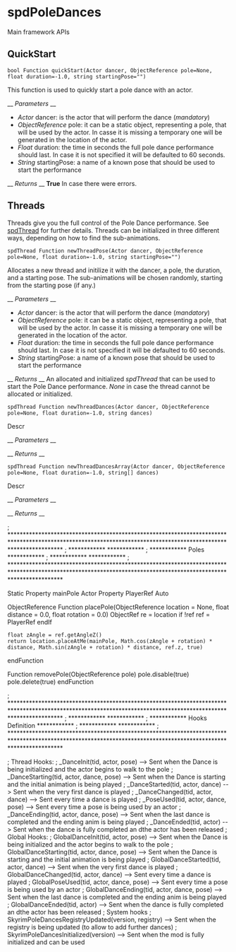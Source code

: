 # spdPoleDances 
Main framework APIs


## QuickStart
```
bool Function quickStart(Actor dancer, ObjectReference pole=None, float duration=-1.0, string startingPose="")
```
This function is used to quickly start a pole dance with an actor.

__ *Parameters* __
* _Actor_ dancer: is the actor that will perform the dance (_mandatory_)
* _ObjectReference_ pole: it can be a static object, representing a pole, that will be used by the actor. In casse it is missing a temporary one will be generated in the location of the actor.
* _Float_ duration: the time in seconds the full pole dance performance should last. In case it is not specified it will be defaulted to 60 seconds.
* _String_ startingPose: a name of a known pose that should be used to start the performance

__ *Returns* __
**True** In case there were errors.


## Threads
Threads give you the full control of the Pole Dance performance.
See [spdThread](spdThread.md) for further details.
Threads can be initialized in three different ways, depending on how to find the sub-animations.

```
spdThread Function newThreadPose(Actor dancer, ObjectReference pole=None, float duration=-1.0, string startingPose="")
```
Allocates a new thread and initilize it with the dancer, a pole, the duration, and a starting pose. The sub-animations will be chosen randomly, starting from the starting pose (if any.)

__ *Parameters* __
* _Actor_ dancer: is the actor that will perform the dance (_mandatory_)
* _ObjectReference_ pole: it can be a static object, representing a pole, that will be used by the actor. In casse it is missing a temporary one will be generated in the location of the actor.
* _Float_ duration: the time in seconds the full pole dance performance should last. In case it is not specified it will be defaulted to 60 seconds.
* _String_ startingPose: a name of a known pose that should be used to start the performance

__ *Returns* __
An allocated and initialized _spdThread_ that can be used to start the Pole Dance performance.
_None_ in case the thread cannot be allocated or initialized.


```
spdThread Function newThreadDances(Actor dancer, ObjectReference pole=None, float duration=-1.0, string dances)
```
Descr

__ *Parameters* __

__ *Returns* __


```
spdThread Function newThreadDancesArray(Actor dancer, ObjectReference pole=None, float duration=-1.0, string[] dances)
```
Descr

__ *Parameters* __

__ *Returns* __










; ****************************************************************************************************************************************************************
; ************                                                                                                                                        ************
; ************                                                Poles                                                                                   ************
; ************                                                                                                                                        ************
; ****************************************************************************************************************************************************************

Static Property mainPole
Actor Property PlayerRef Auto

ObjectReference Function placePole(ObjectReference location = None, float distance = 0.0, float rotation = 0.0)
	ObjectRef re = location
	if !ref
		ref = PlayerRef
	endIf
	
	float zAngle = ref.getAngleZ()
	return location.placeAtMe(mainPole, Math.cos(zAngle + rotation) * distance, Math.sin(zAngle + rotation) * distance, ref.z, true)
endFunction

Function removePole(ObjectReference pole)
	pole.disable(true)
	pole.delete(true)
endFunction


; ****************************************************************************************************************************************************************
; ************                                                                                                                                        ************
; ************                                             Hooks Definition                                                                           ************
; ************                                                                                                                                        ************
; ****************************************************************************************************************************************************************

; Thread Hooks:
; 	<Hook>_DanceInit(tid, actor, pose)				--> Sent when the Dance is being initialized and the actor begins to walk to the pole
; 	<Hook>_DanceStarting(tid, actor, dance, pose)	--> Sent when the Dance is starting and the initial animation is being played
; 	<Hook>_DanceStarted(tid, actor, dance)			--> Sent when the very first dance is played
; 	<Hook>_DanceChanged(tid, actor, dance)			--> Sent every time a dance is played
;	<Hook>_PoseUsed(tid, actor, dance, pose)		--> Sent every time a pose is being used by an actor
;	<Hook>_DanceEnding(tid, actor, dance, pose)		--> Sent when the last dance is completed and the ending anim is being played
;	<Hook>_DanceEnded(tid, actor)					--> Sent when the dance is fully completed an dthe actor has been released
; Global Hooks:
; 	GlobalDanceInit(tid, actor, pose)				--> Sent when the Dance is being initialized and the actor begins to walk to the pole
; 	GlobalDanceStarting(tid, actor, dance, pose)	--> Sent when the Dance is starting and the initial animation is being played
; 	GlobalDanceStarted(tid, actor, dance)			--> Sent when the very first dance is played
; 	GlobalDanceChanged(tid, actor, dance)			--> Sent every time a dance is played
;	GlobalPoseUsed(tid, actor, dance, pose)			--> Sent every time a pose is being used by an actor
;	GlobalDanceEnding(tid, actor, dance, pose)		--> Sent when the last dance is completed and the ending anim is being played
;	GlobalDanceEnded(tid, actor)					--> Sent when the dance is fully completed an dthe actor has been released
; System hooks
;	SkyrimPoleDancesRegistryUpdated(version, registry)	--> Sent when the registry is being updated (to allow to add further dances)
;	SkyrimPoleDancesInitialized(version)				--> Sent when the mod is fully initialized and can be used
